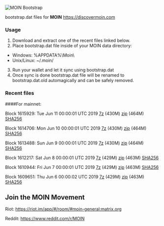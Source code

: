 ![MOIN Bootstrap](https://i.imgur.com/KjM1jMp.jpg)

bootstrap.dat files for **MOIN** https://discovermoin.com

### Usage

1. Download and extract one of the recent files linked below.
2. Place bootstrap.dat file inside of your MOIN data directory:
 - Windows: %APPDATA%\Moin\
 - Unix/Linux: ~/.moin/
3. Run your wallet and let it sync using bootstrap.dat
4. Once sync is done bootstrap.dat file will be renamed to bootstrap.dat.old automagically and can be safely removed.


### Recent files

####For mainnet:

Block 1615929: Tue Jun 11 00:00:01 UTC 2019 [7z](https://transfer.sh/kR8cT/bootstrap.dat.20190611.7z) (430M) [zip](https://transfer.sh/j7TcD/bootstrap.dat.20190611.zip) (464M) [SHA256](https://transfer.sh/YxFCd/sha256.txt)

Block 1614706: Mon Jun 10 00:00:01 UTC 2019 [7z](https://transfer.sh/i5c3T/bootstrap.dat.20190610.7z) (430M) [zip](https://transfer.sh/5Hv5L/bootstrap.dat.20190610.zip) (464M) [SHA256](https://transfer.sh/NfvUL/sha256.txt)

Block 1613488: Sun Jun  9 00:00:01 UTC 2019 [7z](https://transfer.sh/BPfQp/bootstrap.dat.20190609.7z) (430M) [zip](https://transfer.sh/RctCu/bootstrap.dat.20190609.zip) (464M) [SHA256](https://transfer.sh/p4K3O/sha256.txt)

Block 1612217: Sat Jun  8 00:00:01 UTC 2019 [7z](https://transfer.sh/4AjR2/bootstrap.dat.20190608.7z) (429M) [zip](https://transfer.sh/URLgH/bootstrap.dat.20190608.zip) (463M) [SHA256](https://transfer.sh/UtijI/sha256.txt)

Block 1610944: Fri Jun  7 00:00:01 UTC 2019 [7z](https://transfer.sh/s5Afo/bootstrap.dat.20190607.7z) (429M) [zip](https://transfer.sh/x0Q97/bootstrap.dat.20190607.zip) (463M) [SHA256](https://transfer.sh/ZPd3f/sha256.txt)

Block 1609651: Thu Jun  6 00:00:02 UTC 2019 [7z](https://transfer.sh/2Ag8J/bootstrap.dat.20190606.7z) (429M) [zip](https://transfer.sh/gygIx/bootstrap.dat.20190606.zip) (463M) [SHA256](https://transfer.sh/asvNe/sha256.txt)

## Join the MOIN Movement

Riot: https://riot.im/app/#/room/#moin-general:matrix.org

Reddit: https://www.reddit.com/r/MOIN
